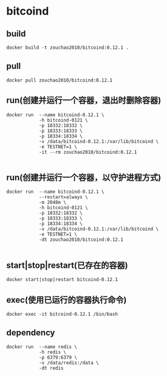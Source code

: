 # bitcoind

## build
```shell
docker build -t zouchao2010/bitcoind:0.12.1 .

```

## pull
```shell
docker pull zouchao2010/bitcoind:0.12.1

```
  
## run(创建并运行一个容器，退出时删除容器)
```shell
docker run  --name bitcoind-0.12.1 \
            -h bitcoind-0121 \
            -p 18332:18332 \
            -p 18333:18333 \
            -p 18334:18334 \
            -v /data/bitcoind-0.12.1:/var/lib/bitcoind \
            -e TESTNET=1 \
            -it --rm zouchao2010/bitcoind:0.12.1
            
```
  
## run(创建并运行一个容器，以守护进程方式)
```shell
docker run  --name bitcoind-0.12.1 \
            --restart=always \
            -m 2048m \
            -h bitcoind-0121 \
            -p 18332:18332 \
            -p 18333:18333 \
            -p 18334:18334 \
            -v /data/bitcoind-0.12.1:/var/lib/bitcoind \
            -e TESTNET=1 \
            -dt zouchao2010/bitcoind:0.12.1
            
```

## start|stop|restart(已存在的容器)
```shell
docker start|stop|restart bitcoind-0.12.1

```

## exec(使用已运行的容器执行命令)
```shell
docker exec -it bitcoind-0.12.1 /bin/bash

```


## dependency
```shell
docker run  --name redis \
            -h redis \
            -p 6379:6379 \
            -v /data/redis:/data \
            -dt redis
            
```
